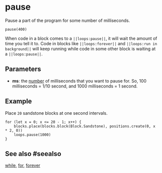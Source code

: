 # pause

Pause a part of the program for some number of milliseconds.

```sig
pause(400)
```

When code in a block comes to a `||loops:pause||`, it will wait the amount of time you tell it to. Code in blocks like `||loops:forever||` and `||loops:run in background||` will keep running while code in some other block is waiting at a `||loops:pause||`.

## Parameters

* **ms**: the [number](/types/number) of milliseconds that you want to pause for. So, 100 milliseconds = 1/10 second, and 1000 milliseconds = 1 second.

## Example

Place `20` sandstone blocks at one second intervals.

```blocks
for (let x = 0; x <= 20 - 1; x++) {
    blocks.place(blocks.block(Block.Sandstone), positions.create(0, x * 2, 0))
    loops.pause(1000)
}
```

## See also #seealso

[while](/blocks/loops/while), [for](/blocks/loops/for), [forever](/reference/loops/forever)